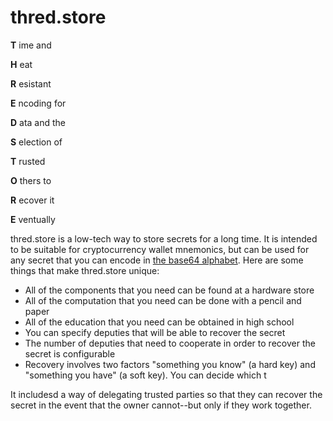 # thred.store

**T** ime and

**H** eat

**R** esistant

**E** ncoding for

**D** ata and the

**S** election of

**T** rusted

**O** thers to

**R** ecover it

**E** ventually

thred.store is a low-tech way to store secrets for a long time.  It is intended to be suitable for cryptocurrency wallet mnemonics, but can be used for any secret that you can encode in [the base64 alphabet](https://en.wikipedia.org/wiki/Base64).  Here are some things that make thred.store unique:

 - All of the components that you need can be found at a hardware store
 - All of the computation that you need can be done with a pencil and paper
 - All of the education that you need can be obtained in high school
 - You can specify deputies that will be able to recover the secret
 - The number of deputies that need to cooperate in order to recover the secret is configurable
 - Recovery involves two factors "something you know" (a hard key) and "something you have" (a soft key).  You can decide which t

It includesd a way of delegating trusted parties so that they can recover the secret in the event that the owner cannot--but only if they work together.





